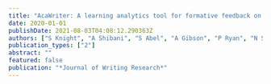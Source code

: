 ```yaml
---
title: "AcaWriter: A learning analytics tool for formative feedback on academic writing"
date: 2020-01-01
publishDate: 2021-08-03T04:08:12.290363Z
authors: ["S Knight", "A Shibani", "S Abel", "A Gibson", "P Ryan", "N Sutton", "R Wight", " ..."]
publication_types: ["2"]
abstract: ""
featured: false
publication: "*Journal of Writing Research*"
---
```


